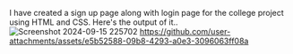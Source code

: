 I have created a sign up page along with login page for the college project using HTML and CSS.
Here's the output of it..
![Screenshot 2024-09-15 225702](https://github.com/user-attachments/assets/4807e625-91ab-4f7c-821a-684446b6400b)
https://github.com/user-attachments/assets/e5b52588-09b8-4293-a0e3-3096063ff08a

